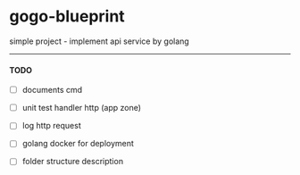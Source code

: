 # gogo-blueprint
simple project - implement api service by golang



---
#### TODO
-[ ] documents cmd

-[ ] unit test handler http (app zone) 

-[ ] log http request

-[ ] golang docker for deployment

-[ ] folder structure description
